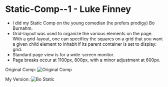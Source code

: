 # Static-Comp--1 - Luke Finney
* I did my Static Comp on the young comedian (he prefers prodigy) Bo Burnahm.
* Grid-layout was used to organize the various elements on the page. With a grid-layout, one can specificy the squares on a grid that you want a given child element to inhabit if its parent container is set to display: grid.
* Standard page view is for a wide-screen monitor.
* Page breaks occur at 1100px, 800px, with a minor adjustment at 600px.


Original Comp:
![Original Comp](/Users/Luke/Coding/lf-comp-challenge-1/images/static-comp-comp.png)

My Version:
![Bo Static](/Users/Luke/Coding/lf-comp-challenge-1/images/bo-burnham-static.png)
